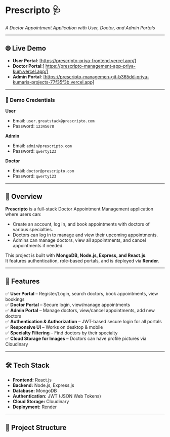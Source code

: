 # Prescripto 🩺
*A Doctor Appointment Application with User, Doctor, and Admin Portals*

---

## 🌐 Live Demo
- **User Portal**: [https://prescripto-priya-frontend.vercel.app/]
- **Doctor Portal**:[ https://prescripto-management-app-priya-kum.vercel.app/]
- **Admin Portal**:  [https://prescripto-managemen-git-b365dd-priya-kumaris-projects-77f35f3b.vercel.app]

---

### 🔑 Demo Credentials
**User**  
- Email: `user.greatstack@prescripto.com`  
- Password: `12345678`  

**Admin**  
- Email: `admin@prescripto.com`  
- Password: `qwerty123`  

**Doctor**  
- Email: `doctor@prescripto.com`  
- Password: `qwerty123`  

---

## 📌 Overview
**Prescripto** is a full-stack Doctor Appointment Management application where users can:
- Create an account, log in, and book appointments with doctors of various specialties.
- Doctors can log in to manage and view their upcoming appointments.
- Admins can manage doctors, view all appointments, and cancel appointments if needed.

This project is built with **MongoDB, Node.js, Express, and React.js**.  
It features authentication, role-based portals, and is deployed via **Render**.

---

## 🚀 Features
✅ **User Portal** – Register/Login, search doctors, book appointments, view bookings  
✅ **Doctor Portal** – Secure login, view/manage appointments  
✅ **Admin Portal** – Manage doctors, view/cancel appointments, add new doctors  
✅ **Authentication & Authorization** – JWT-based secure login for all portals  
✅ **Responsive UI** – Works on desktop & mobile  
✅ **Specialty Filtering** – Find doctors by their specialty  
✅ **Cloud Storage for Images** – Doctors can have profile pictures via Cloudinary  

---

## 🛠 Tech Stack
- **Frontend:** React.js  
- **Backend:** Node.js, Express.js  
- **Database:** MongoDB  
- **Authentication:** JWT (JSON Web Tokens)  
- **Cloud Storage:** Cloudinary  
- **Deployment:** Render  

---

## 📂 Project Structure
